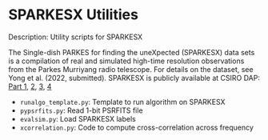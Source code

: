 # SPARKESX Utilities

Description: Utility scripts for SPARKESX

The Single-dish PARKES for finding the uneXpected (SPARKESX) data sets is a compilation of real and simulated high-time resolution observations from the Parkes Murriyang radio telescope. For details on the dataset, see Yong et al. (2022, submitted).
SPARKESX is publicly available at CSIRO DAP: [Part 1](https://doi.org/10.25919/fd4f-0g20), [2](https://doi.org/10.25919/sqa9-rp38), [3](https://doi.org/10.25919/4g8p-gd74), [4](https://doi.org/10.25919/2jh1-3x70)

- `runalgo_template.py`: Template to run algorithm on SPARKESX
- `pypsrfits.py`: Read 1-bit PSRFITS file
- `evalsim.py`: Load SPARKESX labels
- `xcorrelation.py`: Code to compute cross-correlation across frequency
